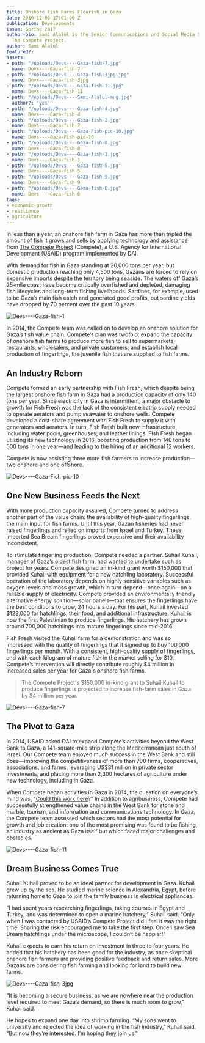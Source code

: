 ```yaml
---
title: Onshore Fish Farms Flourish in Gaza
date: 2016-12-06 17:01:00 Z
publication: Developments
issue: Spring 2017
author-bio: Sami Alalul is the Senior Communications and Social Media Specialist for
  The Compete Project.
author: Sami Alalul
featured?: 
assets:
- path: "/uploads/Devs----Gaza-fish-7.jpg"
  name: Devs----Gaza-fish-7
- path: "/uploads/Devs----Gaza-fish-3jpg.jpg"
  name: Devs----Gaza-fish-3jpg
- path: "/uploads/Devs----Gaza-fish-11.jpg"
  name: Devs----Gaza-fish-11
- path: "/uploads/Devs----Sami-Alalul-mug.jpg"
  author?: 'yes'
- path: "/uploads/Devs----Gaza-fish-4.jpg"
  name: Devs----Gaza-fish-4
- path: "/uploads/Devs----Gaza-fish-2.jpg"
  name: Devs----Gaza-fish-2
- path: "/uploads/Devs----Gaza-Fish-pic-10.jpg"
  name: Devs----Gaza-Fish-pic-10
- path: "/uploads/Devs----Gaza-fish-8.jpg"
  name: Devs----Gaza-fish-8
- path: "/uploads/Devs----Gaza-fish-1.jpg"
  name: Devs----Gaza-fish-1
- path: "/uploads/Devs----Gaza-fish-5.jpg"
  name: Devs----Gaza-fish-5
- path: "/uploads/Devs----Gaza-fish-9.jpg"
  name: Devs----Gaza-fish-9
- path: "/uploads/Devs----Gaza-fish-6.jpg"
  name: Devs----Gaza-fish-6
tags:
- economic-growth
- resilience
- agriculture
---
```


In less than a year, an onshore fish farm in Gaza has more than tripled the amount of fish it grows and sells by applying technology and assistance from [The Compete Project](http://dai.com/our-work/projects/palestine%E2%80%94-compete-project) (Compete), a U.S. Agency for International Development (USAID) program implemented by DAI. 




With demand for fish in Gaza standing at 20,000 tons per year, but domestic production reaching only 4,500 tons, Gazans are forced to rely on expensive imports despite the territory being seaside. The waters off Gaza’s 25-mile coast have become critically overfished and depleted, damaging fish lifecycles and long-term fishing livelihoods. Sardines, for example, used to be Gaza’s main fish catch and generated good profits, but sardine yields have dropped by 70 percent over the past 10 years.

![Devs----Gaza-fish-1](/uploads/Devs----Gaza-fish-1.jpg "Khaled Sarhan, owner of the Fish Fresh farm.") 

In 2014, the Compete team was called on to develop an onshore solution for Gaza’s fish value chain. Compete’s plan was twofold: expand the capacity of onshore fish farms to produce more fish to sell to supermarkets, restaurants, wholesalers, and private customers; and establish local production of fingerlings, the juvenile fish that are supplied to fish farms.

## An Industry Reborn

Compete formed an early partnership with Fish Fresh, which despite being the largest onshore fish farm in Gaza had a production capacity of only 140 tons per year. Since electricity in Gaza is intermittent, a major obstacle to growth for Fish Fresh was the lack of the consistent electric supply needed to operate aerators and pump seawater to onshore wells. Compete developed a cost-share agreement with Fish Fresh to supply it with generators and aerators. In turn, Fish Fresh built new infrastructure, including water pools, greenhouses, and leather linings. Fish Fresh began utilizing its new technology in 2016, boosting production from 140 tons to 500 tons in one year—and leading to the hiring of an additional 12 workers.

Compete is now assisting three more fish farmers to increase production—two onshore and one offshore. 

![Devs----Gaza-Fish-pic-10](/uploads/Devs----Gaza-Fish-pic-10.jpg "Hatchlings under the microscope.") 

## One New Business Feeds the Next

With more production capacity assured, Compete turned to address another part of the value chain: the availability of high-quality fingerlings, the main input for fish farms. Until this year, Gazan fisheries had never raised fingerlings and relied on imports from Israel and Turkey. These imported Sea Bream fingerlings proved expensive and their availability inconsistent.

To stimulate fingerling production, Compete needed a partner. Suhail Kuhail, manager of Gaza’s oldest fish farm, had wanted to undertake such as project for years. Compete designed an in-kind grant worth $150,000 that provided Kuhail with equipment for a new hatchling laboratory. Successful operation of the laboratory depends on highly sensitive variables such as oxygen levels and moss growth, which in turn depend—once again—on a reliable supply of electricity. Compete provided an environmentally friendly alternative energy solution—solar panels—that ensures the fingerlings have the best conditions to grow, 24 hours a day. For his part, Kuhail invested $123,000 for hatchlings, their food, and additional infrastructure. Kuhail is now the first Palestinian to produce fingerlings. His hatchery has grown around 700,000 hatchlings into mature fingerlings since mid-2016.

Fish Fresh visited the Kuhail farm for a demonstration and was so impressed with the quality of fingerlings that it signed up to buy 100,000 fingerlings per month. With a consistent, high-quality supply of fingerlings, and with each kilogram of mature fish in the market selling for $10, Compete’s intervention will directly contribute roughly $4 million in increased sales per year for Gaza's onshore fish farms.

>The Compete Project's $150,000 in-kind grant to Suhail Kuhail to produce fingerlings is projected to increase fish-farm sales in Gaza by $4 million per year.

![Devs----Gaza-fish-7](/uploads/Devs----Gaza-fish-7.jpg "Sofyan Kuhair, left, owner of the Kuhail fish farm managed by his brother, Suhair, with Samih Ramlawi examining microscopic hatchlings.") 

## The Pivot to Gaza

In 2014, USAID asked DAI to expand Compete’s activities beyond the West Bank to Gaza, a 141-square-mile strip along the Mediterranean just south of Israel. Our Compete team enjoyed much success in the West Bank and still does—improving the competitiveness of more than 700 firms, cooperatives, associations, and farms, leveraging US$81 million in private sector investments, and placing more than 2,300 hectares of agriculture under new technology, including in Gaza.

When Compete began activities in Gaza in 2014, the question on everyone’s mind was, “[Could this work here](http://dai.com/news-publications/news/video-longtime-dai-employee-offers-perspective-development-gaza)?” In addition to agribusiness, Compete had successfully strengthened value chains in the West Bank for stone and marble, tourism, and information and communications technology. In Gaza, the Compete team assessed which sectors had the most potential for growth and job creation: one of the most promising was found to be fishing, an industry as ancient as Gaza itself but which faced major challenges and obstacles.

![Devs----Gaza-fish-11](/uploads/Devs----Gaza-fish-11.jpg "Fingerlings at the Kuhail fish farm.") 

## Dream Business Comes True

Suhail Kuhail proved to be an ideal partner for development in Gaza. Kuhail grew up by the sea. He studied marine science in Alexandria, Egypt, before returning home to Gaza to join the family business in electrical appliances.

“I had spent years researching fingerlings, taking courses in Egypt and Turkey, and was determined to open a marine hatchery,” Suhail said. “Only when I was contacted by USAID’s Compete Project did I feel it was the right time. Sharing the risk encouraged me to take the first step. Once I saw Sea Bream hatchlings under the microscope, I couldn’t be happier!” 

Kuhail expects to earn his return on investment in three to four years. He added that his hatchery has been good for the industry, as once skeptical onshore fish farmers are providing positive feedback and return sales. More Gazans are considering fish farming and looking for land to build new farms.

![Devs----Gaza-fish-3jpg](/uploads/Devs----Gaza-fish-3jpg.jpg "Nidal Faris, chef at the Fish Fresh restaurant.") 

“It is becoming a secure business, as we are nowhere near the production level required to meet Gaza’s demand, so there is much room to grow,” Kuhail said. 

He hopes to expand one day into shrimp farming. “My sons went to university and rejected the idea of working in the fish industry,” Kuhail said. “But now they’re interested. I’m hoping they join us."
